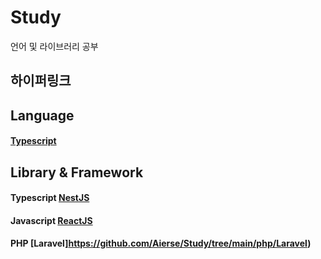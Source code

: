 # Study
언어 및 라이브러리 공부
## 하이퍼링크
## Language
#### [Typescript](https://github.com/Aierse/Study/tree/main/TypeScript)
## Library & Framework
#### Typescript [NestJS](https://github.com/Aierse/Study/tree/main/TypeScript/nomadcoder/NestJS)
#### Javascript [ReactJS](https://github.com/Aierse/Study/tree/main/TypeScript/nomadcoder/react-for-beginner)
#### PHP [Laravel]https://github.com/Aierse/Study/tree/main/php/Laravel)

